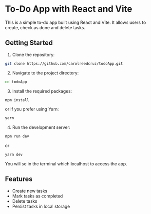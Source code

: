 # To-Do App with React and Vite

This is a simple to-do app built using React and Vite. It allows users to create, check as done and delete tasks.

## Getting Started

1. Clone the repository:

```bash
git clone https://github.com/carolreedcruz/todoApp.git
```

2. Navigate to the project directory:

```bash
cd todoApp
```

3. Install the required packages:

```bash
npm install
```

or if you prefer using Yarn:

```bash
yarn
```

4. Run the development server:

```bash
npm run dev
```

or

```bash
yarn dev
```

You will se in the terminal which localhost to access the app. 

## Features

- Create new tasks
- Mark tasks as completed
- Delete tasks
- Persist tasks in local storage


